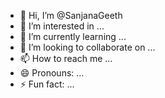 - 👋 Hi, I’m @SanjanaGeeth
- 👀 I’m interested in ...
- 🌱 I’m currently learning ...
- 💞️ I’m looking to collaborate on ...
- 📫 How to reach me ...
- 😄 Pronouns: ...
- ⚡ Fun fact: ...

<!---
SanjanaGeeth/SanjanaGeeth is a ✨ special ✨ repository because its `README.md` (this file) appears on your GitHub profile.
You can click the Preview link to take a look at your changes.
--->
